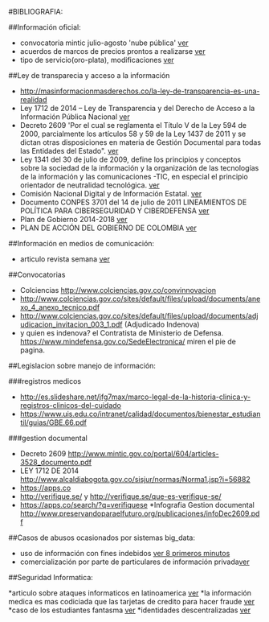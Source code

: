 #BIBLIOGRAFIA:

##Información oficial:

* convocatoria mintic julio-agosto 'nube pública' [ver](https://www.contratos.gov.co/consultas/detalleProceso.do?numConstancia=14-1-120568)
* acuerdos de marcos de precios prontos a realizarse [ver](http://www.mintic.gov.co/portal/604/w3-article-6555.html)
* tipo de servicio(oro-plata), modificaciones [ver](www.colombiacompra.gov.co/sites/default/files/procesos_contratacion/amp-nube-publica/definitivos/adenda/Anexo-4-Fichas-tecnicas-y-Requisitos-Minimos.xlsx)


##Ley de transparecia y acceso a la información 

* http://masinformacionmasderechos.co/la-ley-de-transparencia-es-una-realidad
* Ley 1712 de 2014 – Ley de Transparencia y del Derecho de Acceso a la Información Pública Nacional [ver](http://www.archivogeneral.gov.co/noticias/ley-1712-de-2014-%E2%80%93-ley-de-transparencia-y-del-derecho-de-acceso-la-informaci%C3%B3n-p%C3%BAblica)
* Decreto 2609 'Por el cual se reglamenta el Título V de la Ley 594 de 2000, parcialmente los artículos 58 y 59 de la Ley 1437 de 2011 y se dictan otras disposiciones en materia de Gestión Documental para todas las Entidades del Estado". [ver](http://www.mintic.gov.co/portal/604/articles-3528_documento.pdf)
* Ley 1341 del 30 de julio de 2009, define los principios y conceptos sobre la sociedad de la información y la organización de las tecnologías de la información y las comunicaciones -TIC, en especial el principio orientador de neutralidad tecnológica. [ver](http://www.mintic.gov.co/portal/604/articles-3707_documento.pdf)
* Comisión Nacional Digital y de Información Estatal. [ver](http://www.mintic.gov.co/portal/604/articles-3602_documento.pdf)
* Documento CONPES 3701 del 14 de julio de 2011 LINEAMIENTOS DE POLÍTICA PARA CIBERSEGURIDAD Y CIBERDEFENSA [ver](http://www.mintic.gov.co/portal/604/articles-3510_documento.pdf)
* Plan de Gobierno 2014-2018 [ver](http://www.olapolitica.com/content/santos-lanza-plan-de-gobierno-2014-2018)
* PLAN DE ACCIÓN DEL GOBIERNO DE COLOMBIA [ver](http://wsp.presidencia.gov.co/secretaria-transparencia/Documents/Plan%20de%20Acci%C3%B3n%20del%20Gobierno%20de%20Colombia%20OGP.pdf)


##Información en medios de comunicación:

* articulo revista semana [ver](http://www.semana.com/tecnologia/articulo/cada-colombiano-tendra-un-email-oficial/402110-3)


##Convocatorias

* Colciencias http://www.colciencias.gov.co/convinnovacion
* http://www.colciencias.gov.co/sites/default/files/upload/documents/anexo_4_anexo_tecnico.pdf
* http://www.colciencias.gov.co/sites/default/files/upload/documents/adjudicacion_invitacion_003_1.pdf  (Adjudicado Indenova)
* y quien es indenova? el Contratista de Ministerio de Defensa. https://www.mindefensa.gov.co/SedeElectronica/ miren el pie de pagina.


##Legislacion sobre manejo de información:


###registros medicos

* http://es.slideshare.net/jfg7max/marco-legal-de-la-historia-clinica-y-registros-clinicos-del-cuidado
* https://www.uis.edu.co/intranet/calidad/documentos/bienestar_estudiantil/guias/GBE.66.pdf

###gestion documental

* Decreto 2609 http://www.mintic.gov.co/portal/604/articles-3528_documento.pdf
* LEY 1712 DE 2014 http://www.alcaldiabogota.gov.co/sisjur/normas/Norma1.jsp?i=56882
* https://apps.co 
* http://verifique.se/ y http://verifique.se/que-es-verifique-se/
* https://apps.co/search/?q=verifiquese
*Infografia Gestion documental http://www.preservandoparaelfuturo.org/publicaciones/infoDec2609.pdf


##Casos de abusos ocasionados por sistemas big_data:
    

* uso de información con fines indebidos [ver 8 primeros minutos](http://www.youtube.com/watch?v=8Id5cF5M1fU)
* comercialización por parte de particulares de información privada[ver](http://www.washingtonpost.com/world/national-security/nsa-paying-us-companies-for-access-to-communications-networks/2013/08/29/5641a4b6-10c2-11e3-bdf6-e4fc677d94a1_story.html)

   
##Seguridad Informatica:

*articulo sobre ataques informaticos en latinoamerica [ver](http://www.vanguardia.com/actualidad/colombia/250540-98-de-empresas-colombianas-son-victimas-de-ataques-informaticos)
*la información medica es mas codiciada que las tarjetas de credito para hacer fraude [ver](http://es.reuters.com/article/esEuroRpt/idESL6N0RR11D20140927)
*caso de los estudiantes fantasma [ver](http://www.elpais.com.co/elpais/colombia/noticias/ministerio-encontro-561277-alumnos-fantasma-todo-pais)
*identidades descentralizadas [ver](http://www.coindesk.com/20-bitcoin-companies-backing-new-deal-digital-identity/)



